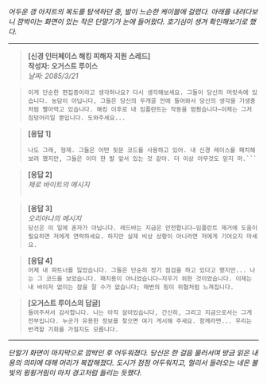 _어두운 갱 아지트의 복도를 탐색하던 중, 발이 느슨한 케이블에 걸렸다. 아래를 내려다보니 깜박이는 화면이 있는 작은 단말기가 눈에 들어왔다. 호기심이 생겨 확인해보기로 했다._

---

> **[신경 인터페이스 해킹 피해자 지원 스레드]**  
> **작성자: 오거스트 루이스**  
> _날짜: 2085/3/21_

> `이게 단순한 편집증이라고 생각하나요? 다시 생각해보세요. 그들이 당신의 머릿속에 있습니다. 농담이 아닙니다, 그들은 당신의 두개골 안에 들어와서 당신의 생각을 기생충처럼 빨아먹고 있습니다. 해킹 이후로 내 임플란트는 작동을 멈췄습니다—이제는 그저 짐덩어리일 뿐입니다. 도와주세요...`

> **[응답 1]**
>
> ````*안전을 위해 이름은 삭제됨.*
> 나도 그래, 형제. 그들은 어떤 뒷문 코드를 사용하고 있어. 내 신경 레이스를 패치해보려 했지만, 그들은 이미 한 발 앞서 있는 것 같아. 더 이상 아무것도 믿지 마.```
> ````

> **[응답 2]**  
> _제로 바이트의 메시지_
>
> ```우리는 모두 그들의 게임에서 졸개일 뿐이죠, 그렇죠? 신경 인터페이스는 시작에 불과합니다. 그들은 우리가 그들의 시스템에 의존하기를 원하지만, 신뢰는 그들이 우리에게 줄 수 없는 사치입니다. 경계를 유지하고 생각을 암호화하세요—가능하다면 소각 임플란트를 사용하세요.*
>
> ```

> **[응답 3]**  
> _오리아나의 메시지_  
> `당신은 이 일에 혼자가 아닙니다. 레드바는 지금은 안전합니다—임플란트 제거에 도움이 필요하면 저에게 연락하세요. 하지만 실제 비상 상황이 아니라면 저에게 기어오지 마세요.`

> **[응답 4]**  
> `어제 내 파트너를 잃었습니다. 그들은 단순히 정기 점검을 하고 있다고 했지만... 나는 그 코드를 보았습니다. 패치용이 아니었습니다—지우기 위한 것이었습니다. 이제는 내 바이저 없이는 잠을 잘 수가 없습니다; 매번의 핑이 위협처럼 느껴집니다.`

> **[오거스트 루이스의 답글]**  
> `들어주셔서 감사합니다. 나는 아직 살아있습니다, 간신히, 그리고 지금으로서는 그게 전부입니다. 누군가 유용한 정보를 찾으면 여기 게시해 주세요. 함께라면... 우리는 반격할 기회를 가질지도 모릅니다.`

---

_단말기 화면이 마지막으로 깜박인 후 어두워졌다. 당신은 한 걸음 물러서며 방금 읽은 내용의 의미에 대해 머리가 복잡해졌다. 도시가 점점 어두워지고, 멀리서 들려오는 네온 불빛의 윙윙거림이 마치 경고처럼 들리는 듯했다._
